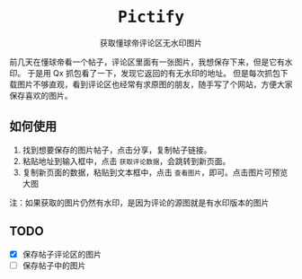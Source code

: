 <h1 align='center'>
   <samp> Pictify </samp>
</h1>
<p align = 'center'>
  <samp> 获取懂球帝评论区无水印图片 </samp>
</p>

前几天在懂球帝看一个帖子，评论区里面有一张图片，我想保存下来，但是它有水印。
于是用 Qx 抓包看了一下，发现它返回的有无水印的地址。
但是每次抓包下载图片不够直观，看到评论区也经常有求原图的朋友，随手写了个网站，方便大家保存喜欢的图片。

## 如何使用

1. 找到想要保存的图片帖子，点击分享，复制帖子链接。
2. 粘贴地址到输入框中，点击 `获取评论数据`，会跳转到新页面。
3. 复制新页面的数据，粘贴到文本框中，点击 `查看图片`，即可。点击图片可预览大图

注：如果获取的图片仍然有水印，是因为评论的源图就是有水印版本的图片

## TODO

- [x] 保存帖子评论区的图片
- [ ] 保存帖子中的图片
